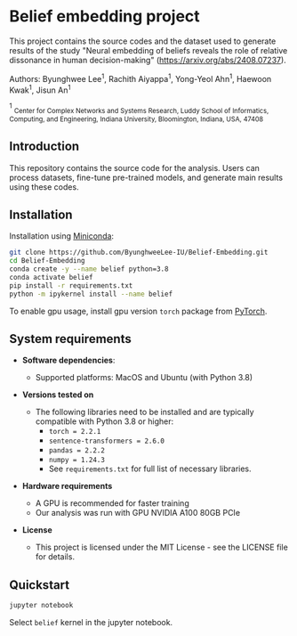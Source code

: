 # Belief embedding project 

This project contains the source codes and the dataset used to generate results of the study "Neural embedding of beliefs reveals the role of relative dissonance in human decision-making"  (https://arxiv.org/abs/2408.07237).

Authors: Byunghwee Lee<sup>1</sup>, Rachith Aiyappa<sup>1</sup>, Yong-Yeol Ahn<sup>1</sup>, Haewoon Kwak<sup>1</sup>, Jisun An<sup>1</sup>

<sup>1</sup> <sub>Center for Complex Networks and Systems Research, Luddy School of Informatics, Computing, and Engineering, Indiana University, Bloomington, Indiana, USA, 47408</sub>

## Introduction
This repository contains the source code for the analysis. Users can process datasets, fine-tune pre-trained models, and generate main results using these codes.

## Installation

Installation using [Miniconda](https://docs.conda.io/projects/continuumio-conda/en/latest/user-guide/install/index.html):

```bash
git clone https://github.com/ByunghweeLee-IU/Belief-Embedding.git
cd Belief-Embedding
conda create -y --name belief python=3.8
conda activate belief
pip install -r requirements.txt
python -m ipykernel install --name belief
```

To enable gpu usage, install gpu version `torch` package from [PyTorch](https://pytorch.org).  

## System requirements
* **Software dependencies**:
  * Supported platforms: MacOS and Ubuntu (with Python 3.8)

* **Versions tested on** 
   * The following libraries need to be installed and are typically compatible with Python 3.8 or higher:
     * `torch = 2.2.1`
     * `sentence-transformers = 2.6.0`
     * `pandas = 2.2.2`
     * `numpy = 1.24.3`
     * See `requirements.txt` for full list of necessary libraries. 
     
* **Hardware requirements**
  * A GPU is recommended for faster training 
  * Our analysis was run with GPU NVIDIA A100 80GB PCIe

* **License**
  * This project is licensed under the MIT License - see the LICENSE file for details.

## Quickstart

```bash
jupyter notebook
```

Select `belief` kernel in the jupyter notebook.